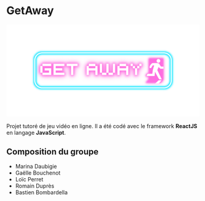 # GetAway

![Logo](./public/assets/logo_accueil/get_away.png)

Projet tutoré de jeu vidéo en ligne. Il a été codé avec le framework **ReactJS** en langage **JavaScript**.

## Composition du groupe

- Marina Daubigie
- Gaëlle Bouchenot
- Loïc Perret
- Romain Duprès
- Bastien Bombardella
